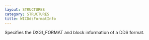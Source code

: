 ```yaml
---
layout: STRUCTURES
category: STRUCTURES
title: WICDdsFormatInfo
---
```


Specifies the DXGI_FORMAT and block information of a DDS format.
